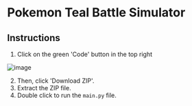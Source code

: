 # Pokemon Teal Battle Simulator

## Instructions
1. Click on the green 'Code' button in the top right 

![image](https://user-images.githubusercontent.com/66343445/184556783-5fafc2ea-6712-41bb-bc21-992bbb0811f1.png)

2. Then, click 'Download ZIP'. 
3. Extract the ZIP file. 
4. Double click to run the `main.py` file. 
